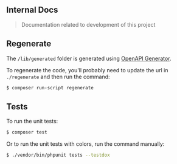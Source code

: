 ## Internal Docs
> Documentation related to development of this project

## Regenerate

The `/lib/generated` folder is generated using [OpenAPI Generator](https://openapi-generator.tech).

To regenerate the code, you'll probably need to update the url in `./regenerate` and then run the command:

```sh
$ composer run-script regenerate
```

## Tests

To run the unit tests:

```sh
$ composer test
```

Or to run the unit tests with colors, run the command manually:

```sh
$ ./vendor/bin/phpunit tests --testdox
```

